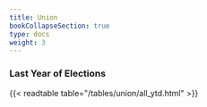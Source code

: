 ```yaml
---
title: Union
bookCollapseSection: true
type: docs
weight: 3
---
```


### Last Year of Elections
{{< readtable table="/tables/union/all_ytd.html" >}}
